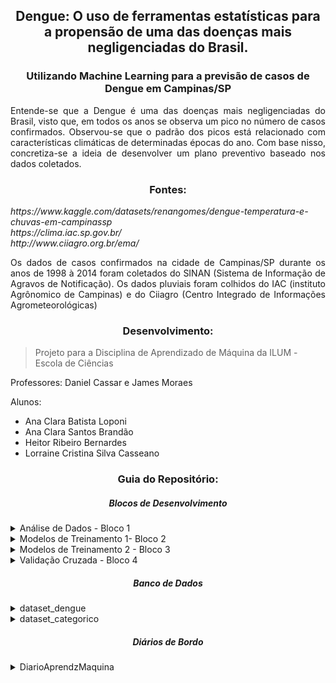 <h2 align = "center"> Dengue: O uso de ferramentas estatísticas para a propensão de uma das doenças mais negligenciadas do Brasil. </h2>
<h3 align = "center"> Utilizando Machine Learning para a previsão de casos de Dengue em Campinas/SP </h3>

<p align = "justify"> Entende-se que a Dengue é uma das doenças mais negligenciadas do Brasil, visto que, em todos os anos se observa um pico no número de casos confirmados. Observou-se que o padrão dos picos está relacionado com características climáticas de determinadas épocas do ano. Com base nisso, concretiza-se a ideia de desenvolver um plano preventivo baseado nos dados coletados. </p>

<h3 align = "center"> Fontes: </h3>
<p align = "justify"><i> https://www.kaggle.com/datasets/renangomes/dengue-temperatura-e-chuvas-em-campinassp
<br> https://clima.iac.sp.gov.br/
<br> http://www.ciiagro.org.br/ema/ </i></p>

<p align = "justify"> Os dados de casos confirmados na cidade de Campinas/SP durante os anos de 1998 à 2014 foram coletados do SINAN (Sistema de Informação de Agravos de Notificação). Os dados pluviais foram colhidos do IAC (instituto Agrônomico de Campinas) e do Ciiagro (Centro Integrado de Informações Agrometeorológicas) </p>

<h3 align = "center"> Desenvolvimento: </h3>
<blockquote> Projeto para a Disciplina de Aprendizado de Máquina da ILUM - Escola de Ciências </blockquote>

<p align = "justify"> Professores: Daniel Cassar e James Moraes </p>
<p align = "justify"> Alunos: </p>
<ul>
  <li> Ana Clara Batista Loponi </li>
  <li> Ana Clara Santos Brandão </li>
  <li> Heitor Ribeiro Bernardes </li>
  <li> Lorraine Cristina Silva Casseano </li>
</ul>

<h3 align = "center"> Guia do Repositório: </h3>

<h5 align = "center"> Blocos de Desenvolvimento </h5>

<details><summary> Análise de Dados - Bloco 1 </summary> 
<p align = "justify"> Coleta de Dados
  <a href="https://github.com/AnaLoponi/Machine_Learning_Casos_de_Dengue/blob/main/An%C3%A1lise%20de%20Dados.ipynb">Bloco 1</a>
<br> - Breve descrição sobre o projeto, motivação e objetivos;
<br> - Análise Exploratória do Dados;
<br> - Métodos de normalização e tratamento do Dataset original;
<br> - Ferramentas Estatísticas: Matriz de Correlação;
<br> - Gráficos de Análise;
<br> - Classificação e Categorização.
</p>
</details>
  
<details><summary> Modelos de Treinamento 1- Bloco 2 </summary> 
<p align = "justify"> Interpretação e Treino dos Dados
  <a href="#Modelos de Treinamento .ipynb">Bloco 2</a>
<br> - Treinando Modelos: Aprendizado Supervisionado;
<br> - Definindo dataset de Treino e Teste;
<br> - Baseline;
<br> - K Vizinhos mais próximos;
<br> - Regressão Linear;
<br> - Árvore de Decisão;
<br> - Floresta Aleatória;
<br> - Desempenho dos modelos de Regressão;
<br> - Dados Categóricos;
<br> - Matriz de Confunsão;
<br> - Avaliação de Hiperparâmetros.
</p>
</details>
  
<details><summary> Modelos de Treinamento 2 - Bloco 3 </summary> 
<p align = "justify"> Interpretação e Treino dos Dados
  <a href="#Modelos de Treinamento_2.ipynb">Bloco 3</a>
<br> - Aprendizado Não-Supervisionado;
<br> - Dataset de Treino, Teste e Hiperparâmetros;
<br> - Transformação PCA;
<br> - Análise de Features x Componentes;
<br> - Análise Variância;
<br> - K-Means;
<br> - WSS (Within-Cluster-Sum of Squared Errors);
<br> - LOF (Algoritmo Local Outlier Factor);
<br> - IF (Algoritmo Isolation Forest).
</p>
</details>

<details><summary> Validação Cruzada - Bloco 4 </summary> 
<p align = "justify"> Melhores Técnicas usadas no Dataset
  <a href="#Validação Cruzada.ipynb">Bloco 4</a>
<br> - Validação Cruzada;
<br> - Árvore de Decisão;
<br> - Modelo K-NN.
</p>
</details>
  
<h5 align = "center"> Banco de Dados </h5>

<details><summary> dataset_dengue </summary>
<p align = "justify"> Dataset
  <a href="#dataset_dengue.xlsx">Dataset</a>
<br> - Data Mensal entre os anos de 1998 à 2014
<br> - Número de Casos Confirmados 
<br> - Temperatura Média, Mínima e Máxima
</p>
</details>
  
<details><summary> dataset_categorico </summary>
<p align = "justify"> Dataset Categórico
  <a href="#dataset_dengue_categorico.xlsx">Dataset Categórico</a>
<br> - Data Mensal entre os anos de 1998 à 2014
<br> - Número de Casos Confirmados 
<br> - Temperatura Média, Mínima e Máxima
</p>
</details>

<h5 align = "center"> Diários de Bordo </h5>
  
<details><summary> DiarioAprendzMaquina </summary>
    <a href="#DiarioAprendzMaquina">Diários de Bordo - Desenvolvimento Semestral</a>
<p align = "justify"> Diário de bordo
<br> - 08_02
<br> - 08_09
</br>
  <br> Bloco 2: </br>
<br> - 08_16
<br> - 08_23
<br> - 08_30
<br> - 09_13
</br> 
  <br> Bloco 3: </br>
<br> - 09_20
<br> - 10_04
<br> - 10_25
<br> - 11_01
</br>
  <br> Bloco 4: </br>
<br> - 11_08
<br> - 11_22
<br> - 11_29
</p>
</details>
